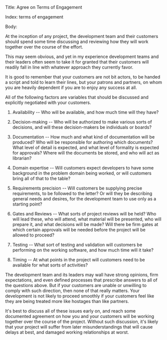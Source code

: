 Title: Agree on Terms of Engagement

Index: terms of engagement

Body:

At the inception of any project, the development team and their customers should spend some time discussing and reviewing how they will work together over the course of the effort.

This may seem obvious, and yet in my experience development teams and their leaders often seem to take it for granted that their customers will readily fall in line with whatever approach they currently favor.

It is good to remember that your customers are not bit actors, to be handed a script and told to learn their lines, but your patrons and partners, on whom you are heavily dependent if you are to enjoy any success at all.

All of the following factors are variables that should be discussed and explicitly negotiated with your customers.

1. Availability -- Who will be available, and how much time will they have?

2. Decision-making -- Who will be authorized to make various sorts of decisions, and will these decision-makers be individuals or boards?

3. Documentation -- How much and what kind of documentation will be produced? Who will be responsible for authoring which documents? What level of detail is expected, and what level of formality is expected for approvals? Where will the documents be stored, and who will act as librarian?

4. Domain expertise -- Will customers expect developers to have some background in the problem domain being worked, or will customers bring all of that to the table?

5. Requirements precision -- Will customers be supplying precise requirements, to be followed to the letter? Or will they be describing general needs and desires, for the development team to use only as a starting point?

6. Gates and Reviews -- What sorts of project reviews will be held? Who will lead these, who will attend, what material will be presented, who will prepare it, and what decisions will be made? Will there be firm gates at which certain approvals will be needed before the project will be allowed to proceed?

7. Testing -- What sort of testing and validation will customers be performing on the working software, and how much time will it take?

8. Timing -- At what points in the project will customers need to be available for what sorts of activities?

The development team and its leaders may wall have strong opinions, firm expectations, and even defined processes that prescribe answers to all of the questions above. But if your customers are unable or unwilling to comply with such direction, then none of that really matters. Your development is not likely to proceed smoothly if your customers feel like they are being treated more like hostages than like partners.

It's best to discuss all of these issues early on, and reach some documented agreement on how you and your customers will be working together over the course of the project. Without such discussion, it's likely that your project will suffer from later misunderstandings that will cause delays at best, and damaged working relationships at worst.

